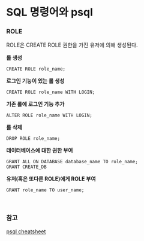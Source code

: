 # SQL 명령어와 psql

### ROLE

ROLE은 CREATE ROLE 권한을 가진 유저에 의해 생성된다.

**롤 생성**

    CREATE ROLE role_name;

**로그인 기능이 있는 롤 생성**

    CREATE ROLE role_name WITH LOGIN;

**기존 롤에 로그인 기능 추가**
    
    ALTER ROLE role_name WITH LOGIN;

**롤 삭제**

    DROP ROLE role_name;

**데이터베이스에 대한 권한 부여**

    GRANT ALL ON DATABASE database_name TO role_name;
    GRANT CREATE_DB

**유저(혹은 또다른 ROLE)에게 ROLE 부여**
    
    GRANT role_name TO user_name;

<br>

### 참고
[psql cheatsheet](https://gist.github.com/Kartones/dd3ff5ec5ea238d4c546)
